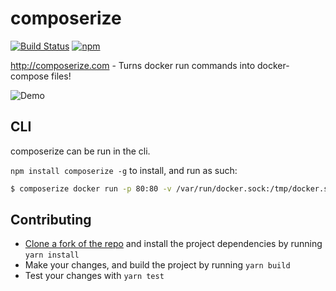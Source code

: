 # composerize

[![Build Status](https://travis-ci.org/magicmark/composerize.svg?branch=master)](https://travis-ci.org/magicmark/composerize)
[![npm](https://img.shields.io/npm/v/composerize.svg)](https://www.npmjs.com/package/composerize)

http://composerize.com - Turns docker run commands into docker-compose files!

![Demo](https://i.imgur.com/GayZj2G.png)

## CLI

composerize can be run in the cli.

`npm install composerize -g` to install, and run as such:

```bash
$ composerize docker run -p 80:80 -v /var/run/docker.sock:/tmp/docker.sock:ro --restart always --log-opt max-size=1g nginx
```

## Contributing

- [Clone a fork of the repo](https://guides.github.com/activities/forking/) and install the project dependencies by running `yarn install`
- Make your changes, and build the project by running `yarn build`
- Test your changes with `yarn test`
